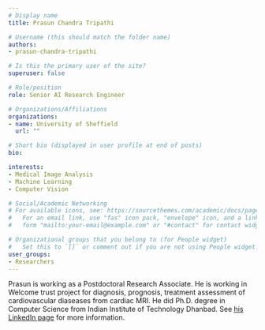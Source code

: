 ```yaml
---
# Display name
title: Prasun Chandra Tripathi

# Username (this should match the folder name)
authors:
- prasun-chandra-tripathi

# Is this the primary user of the site?
superuser: false

# Role/position
role: Senior AI Research Engineer

# Organizations/Affiliations
organizations:
- name: University of Sheffield
  url: ""

# Short bio (displayed in user profile at end of posts)
bio: 

interests:
- Medical Image Analysis
- Machine Learning
- Computer Vision

# Social/Academic Networking
# For available icons, see: https://sourcethemes.com/academic/docs/page-builder/#icons
#   For an email link, use "fas" icon pack, "envelope" icon, and a link in the
#   form "mailto:your-email@example.com" or "#contact" for contact widget.

# Organizational groups that you belong to (for People widget)
#   Set this to `[]` or comment out if you are not using People widget.
user_groups:
- Researchers
---
```


Prasun is working as a Postdoctoral Research Associate. He is working in Welcome trust project for diagnosis, prognosis, treatment assessment of cardiovascular diaseases from cardiac MRI. He did Ph.D. degree in Computer Science from Indian Institute of Technology Dhanbad. See [his LinkedIn page](https://www.linkedin.com/in/prasun-tripathi-a20a932a/) for more information.
